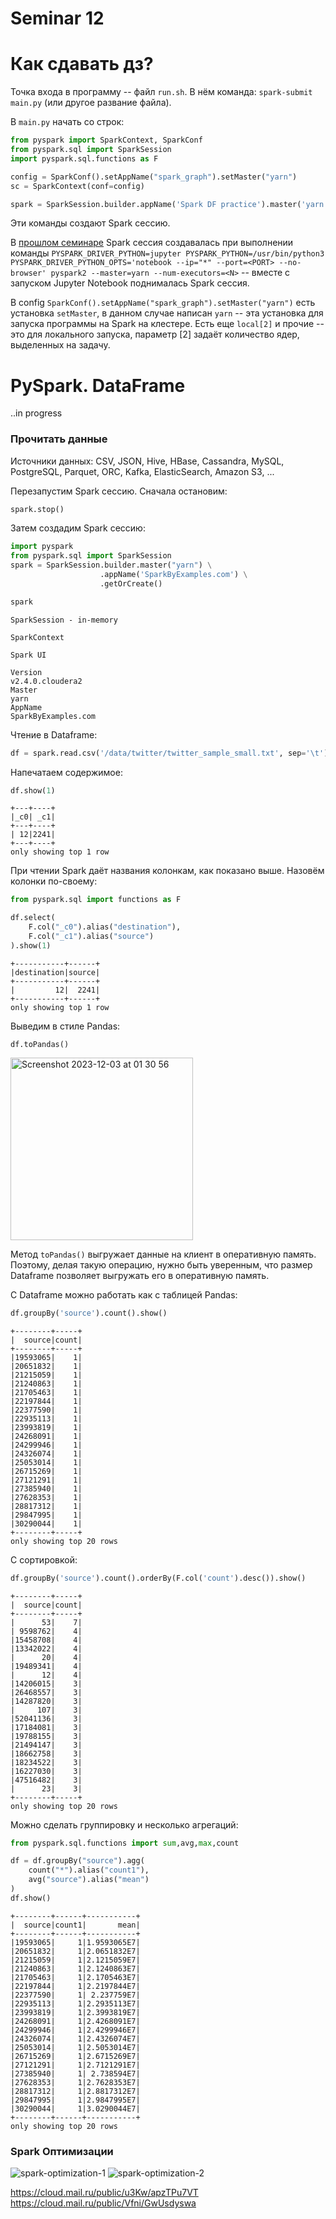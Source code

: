 # Seminar 12

# Как сдавать дз?

Точка входа в программу -- файл `run.sh`. В нём команда: `spark-submit main.py` (или другое развание файла).

В `main.py` начать со строк:

```python
from pyspark import SparkContext, SparkConf
from pyspark.sql import SparkSession
import pyspark.sql.functions as F

config = SparkConf().setAppName("spark_graph").setMaster("yarn")
sc = SparkContext(conf=config)

spark = SparkSession.builder.appName('Spark DF practice').master('yarn').getOrCreate()
```

Эти команды создают Spark сессию. 

В [прошлом семинаре](https://github.com/YHx07/pd-seminars/blob/main/seminar-11/README.md) Spark сессия создавалась при выполнении команды `PYSPARK_DRIVER_PYTHON=jupyter PYSPARK_PYTHON=/usr/bin/python3 PYSPARK_DRIVER_PYTHON_OPTS='notebook --ip="*" --port=<PORT> --no-browser' pyspark2 --master=yarn --num-executors=<N>` -- вместе с запуском Jupyter Notebook поднималась Spark сессия.

В config `SparkConf().setAppName("spark_graph").setMaster("yarn")` есть установка `setMaster`, в данном случае написан `yarn` -- эта установка для запуска программы на Spark на клестере. Есть еще `local[2]` и прочие -- это для локального запуска, параметр [2] задаёт количество ядер, выделенных на задачу.

# PySpark. DataFrame

..in progress

### Прочитать данные

Источники данных: CSV, JSON, Hive, HBase, Cassandra,  MySQL, PostgreSQL, Parquet, ORC, Kafka, ElasticSearch, Amazon S3, ...

Перезапустим Spark сессию. Сначала остановим:

```python
spark.stop()
```

Затем создадим Spark сессию:
```python
import pyspark
from pyspark.sql import SparkSession
spark = SparkSession.builder.master("yarn") \
                    .appName('SparkByExamples.com') \
                    .getOrCreate()

spark
```

```plain
SparkSession - in-memory

SparkContext

Spark UI

Version
v2.4.0.cloudera2
Master
yarn
AppName
SparkByExamples.com
```

Чтение в Dataframe:
```python
df = spark.read.csv('/data/twitter/twitter_sample_small.txt', sep='\t')
```

Напечатаем содержимое:
```python
df.show(1)
```

```plain
+---+----+
|_c0| _c1|
+---+----+
| 12|2241|
+---+----+
only showing top 1 row
```

При чтении Spark даёт названия колонкам, как показано выше. Назовём колонки по-своему:

```python
from pyspark.sql import functions as F

df.select(
    F.col("_c0").alias("destination"),
    F.col("_c1").alias("source")
).show(1)
```

```plain
+-----------+------+
|destination|source|
+-----------+------+
|         12|  2241|
+-----------+------+
only showing top 1 row
```

Выведим в стиле Pandas:
```
df.toPandas()
```

<img width="292" alt="Screenshot 2023-12-03 at 01 30 56" src="https://github.com/YHx07/pd-seminars/assets/36137274/c06a9bd2-d957-4b6a-badb-7602f670e920">

Метод `toPandas()` выгружает данные на клиент в оперативную память. Поэтому, делая такую операцию, нужно быть уверенным, что размер Dataframe позволяет выгружать его в оперативную память.

С Dataframe можно работать как с таблицей Pandas:

```python
df.groupBy('source').count().show()
```

```plain
+--------+-----+
|  source|count|
+--------+-----+
|19593065|    1|
|20651832|    1|
|21215059|    1|
|21240863|    1|
|21705463|    1|
|22197844|    1|
|22377590|    1|
|22935113|    1|
|23993819|    1|
|24268091|    1|
|24299946|    1|
|24326074|    1|
|25053014|    1|
|26715269|    1|
|27121291|    1|
|27385940|    1|
|27628353|    1|
|28817312|    1|
|29847995|    1|
|30290044|    1|
+--------+-----+
only showing top 20 rows
```

С сортировкой:

```python
df.groupBy('source').count().orderBy(F.col('count').desc()).show()
```

```plain
+--------+-----+
|  source|count|
+--------+-----+
|      53|    7|
| 9598762|    4|
|15458708|    4|
|13342022|    4|
|      20|    4|
|19489341|    4|
|      12|    4|
|14206015|    3|
|26468557|    3|
|14287820|    3|
|     107|    3|
|52041136|    3|
|17184081|    3|
|19788155|    3|
|21494147|    3|
|18662758|    3|
|18234522|    3|
|16227030|    3|
|47516482|    3|
|      23|    3|
+--------+-----+
only showing top 20 rows
```

Можно сделать группировку и несколько агрегаций:

```python
from pyspark.sql.functions import sum,avg,max,count

df = df.groupBy("source").agg(
    count("*").alias("count1"), 
    avg("source").alias("mean")
)
df.show()
```

```plain
+--------+------+-----------+
|  source|count1|       mean|
+--------+------+-----------+
|19593065|     1|1.9593065E7|
|20651832|     1|2.0651832E7|
|21215059|     1|2.1215059E7|
|21240863|     1|2.1240863E7|
|21705463|     1|2.1705463E7|
|22197844|     1|2.2197844E7|
|22377590|     1| 2.237759E7|
|22935113|     1|2.2935113E7|
|23993819|     1|2.3993819E7|
|24268091|     1|2.4268091E7|
|24299946|     1|2.4299946E7|
|24326074|     1|2.4326074E7|
|25053014|     1|2.5053014E7|
|26715269|     1|2.6715269E7|
|27121291|     1|2.7121291E7|
|27385940|     1| 2.738594E7|
|27628353|     1|2.7628353E7|
|28817312|     1|2.8817312E7|
|29847995|     1|2.9847995E7|
|30290044|     1|3.0290044E7|
+--------+------+-----------+
only showing top 20 rows
```

### Spark Оптимизации

![spark-optimization-1](https://github.com/YHx07/pd-seminars/assets/36137274/872fcbc1-441c-49c2-bce6-9b445bc764d8)
![spark-optimization-2](https://github.com/YHx07/pd-seminars/assets/36137274/97b17b4c-fef5-4910-9e2e-966aaaaa7de4)

https://cloud.mail.ru/public/u3Kw/apzTPu7VT
https://cloud.mail.ru/public/Vfni/GwUsdyswa
